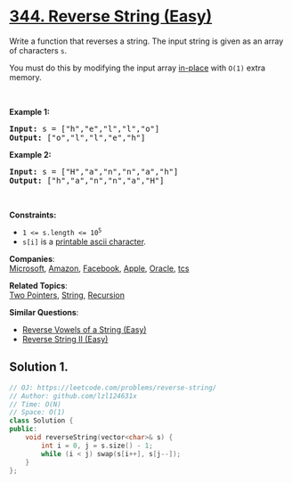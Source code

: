 # [344. Reverse String (Easy)](https://leetcode.com/problems/reverse-string/)

<p>Write a function that reverses a string. The input string is given as an array of characters <code>s</code>.</p>

<p>You must do this by modifying the input array <a href="https://en.wikipedia.org/wiki/In-place_algorithm" target="_blank">in-place</a> with <code>O(1)</code> extra memory.</p>

<p>&nbsp;</p>
<p><strong>Example 1:</strong></p>
<pre><strong>Input:</strong> s = ["h","e","l","l","o"]
<strong>Output:</strong> ["o","l","l","e","h"]
</pre><p><strong>Example 2:</strong></p>
<pre><strong>Input:</strong> s = ["H","a","n","n","a","h"]
<strong>Output:</strong> ["h","a","n","n","a","H"]
</pre>
<p>&nbsp;</p>
<p><strong>Constraints:</strong></p>

<ul>
	<li><code>1 &lt;= s.length &lt;= 10<sup>5</sup></code></li>
	<li><code>s[i]</code> is a <a href="https://en.wikipedia.org/wiki/ASCII#Printable_characters" target="_blank">printable ascii character</a>.</li>
</ul>


**Companies**:  
[Microsoft](https://leetcode.com/company/microsoft), [Amazon](https://leetcode.com/company/amazon), [Facebook](https://leetcode.com/company/facebook), [Apple](https://leetcode.com/company/apple), [Oracle](https://leetcode.com/company/oracle), [tcs](https://leetcode.com/company/tcs)

**Related Topics**:  
[Two Pointers](https://leetcode.com/tag/two-pointers/), [String](https://leetcode.com/tag/string/), [Recursion](https://leetcode.com/tag/recursion/)

**Similar Questions**:
* [Reverse Vowels of a String (Easy)](https://leetcode.com/problems/reverse-vowels-of-a-string/)
* [Reverse String II (Easy)](https://leetcode.com/problems/reverse-string-ii/)

## Solution 1.

```cpp
// OJ: https://leetcode.com/problems/reverse-string/
// Author: github.com/lzl124631x
// Time: O(N)
// Space: O(1)
class Solution {
public:
    void reverseString(vector<char>& s) {
        int i = 0, j = s.size() - 1;
        while (i < j) swap(s[i++], s[j--]);
    }
};
```